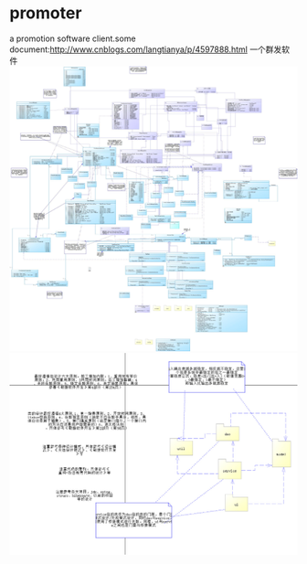 # promoter
a  promotion software client.some document:http://www.cnblogs.com/langtianya/p/4597888.html
一个群发软件
![](design_object_diagram.jpg)
![](design_package.jpg)